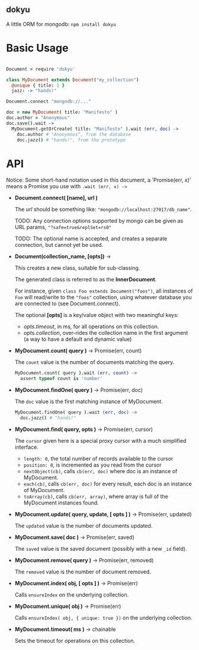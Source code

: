dokyu
-----

A little ORM for mongodb: ```npm install dokyu```

Basic Usage
===========

```coffee

Document = require 'dokyu'

class MyDocument extends Document("my_collection")
  @unique { title: 1 }
  jazz: -> "hands!"

Document.connect "mongodb://..."

doc = new MyDocument( title: "Manifesto" )
doc.author = "Anonymous"
doc.save().wait ->
  MyDocument.getOrCreate( title: "Manifesto" ).wait (err, doc) ->
    doc.author # "Anonymous", from the database
    doc.jazz() # "hands!", from the prototype

```

API
===

Notice: Some short-hand notation used in this document, a 'Promise(err, x)' means a Promise you use with `.wait (err, x) ->`

* __Document.connect( [name], url )__

  The _url_ should be something like: ```"mongodb://localhost:27017/db_name"```.

  TODO: Any connection options supported by mongo can be given as URL params, ```"?safe=true&replSet=rs0"```

  TODO: The optional name is accepted, and creates a separate connection, but cannot yet be used.

* __Document(collection_name, [opts])__ →

  This creates a new class, suitable for sub-classing.
  
  The generated class is referred to as the __InnerDocument__.
  
  For instance, given `class Foo extends Document("foos")`,
  all instances of `Foo` will read/write to the `"foos"` collection,
  using whatever database you are connected to (see Document.connect).
  
  The optional __[opts]__ is a key/value object with two meaningful keys:
  - _opts.timeout_, in ms, for all operations on this collection.
  - _opts.collection_, over-rides the collection name in the first argument (a way to have a default and dynamic value)


* __MyDocument.count( query )__ → Promise(err, count)
  
  The `count` value is the number of documents matching the query.

  ```coffee
  MyDocument.count( query ).wait (err, count) ->
    assert typeof count is 'number'
  ```

* __MyDocument.findOne( query )__  → Promise(err, doc)
  
  The `doc` value is the first matching instance of MyDocument.

  ```coffee
  MyDocument.findOne( query ).wait (err, doc) ->
    doc.jazz() # "hands!"
  ```

* __MyDocument.find( query, opts )__ → Promise(err, cursor)

  The `cursor` given here is a special proxy cursor with a much simplified interface.
  - `length: 0`, the total number of records available to the cursor
  - `position: 0`, is incremented as you read from the cursor
  - `nextObject(cb)`, calls `cb(err, doc)` where doc is an instance of MyDocument.
  - `each(cb)`, calls `cb(err, doc)` for every result, each doc is an instance of MyDocument.
  - `toArray(cb)`, calls `cb(err, array)`, where array is full of the MyDocument instances found.

  
* __MyDocument.update( query, update, [ opts ] )__ → Promise(err, updated)

  The `updated` value is the number of documents updated.

* __MyDocument.save( doc )__ → Promise(err, saved)

  The `saved` value is the saved document (possibly with a new `_id` field).
  
* __MyDocument.remove( query )__ → Promise(err, removed)
  
  The `removed` value is the number of document removed.

* __MyDocument.index( obj, [ opts ] )__ → Promise(err)
  
  Calls `ensureIndex` on the underlying collection.

* __MyDocument.unique( obj )__ → Promise(err)

  Calls `ensureIndex( obj, { unique: true })` on the underlying collection.
  
* __MyDocument.timeout( ms )__ → chainable

  Sets the timeout for operations on this collection.

